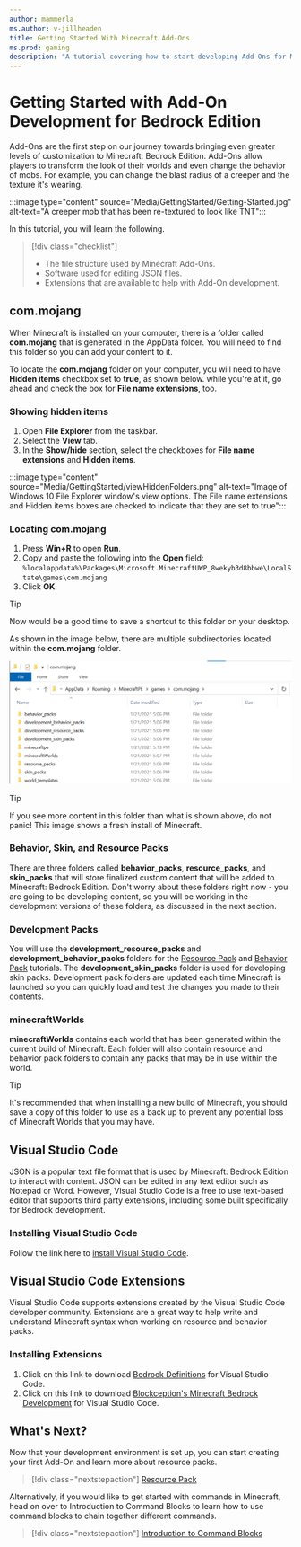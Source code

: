 ```yaml
---
author: mammerla
ms.author: v-jillheaden
title: Getting Started With Minecraft Add-Ons
ms.prod: gaming
description: "A tutorial covering how to start developing Add-Ons for Minecraft: Bedrock Edition by learning about the common tools used by Creators and how content is added into Minecraft"
---
```


# Getting Started with Add-On Development for Bedrock Edition

Add-Ons are the first step on our journey towards bringing even greater levels of customization to Minecraft: Bedrock Edition. Add-Ons allow players to transform the look of their worlds and even change the behavior of mobs. For example, you can change the blast radius of a creeper and the texture it's wearing.

:::image type="content" source="Media/GettingStarted/Getting-Started.jpg" alt-text="A creeper mob that has been re-textured to look like TNT":::

In this tutorial, you will learn the following.

>[!div class="checklist"]
>
> - The file structure used by Minecraft Add-Ons.
> - Software used for editing JSON files.
> - Extensions that are available to help with Add-On development.

## com.mojang

When Minecraft is installed on your computer, there is a folder called **com.mojang** that is generated in the AppData folder. You will need to find this folder so you can add your content to it.

To locate the **com.mojang** folder on your computer, you will need to have **Hidden items** checkbox set to **true**, as shown below. while you're at it, go ahead and check the box for **File name extensions**, too.

### Showing hidden items

1. Open **File Explorer** from the taskbar.
1. Select the **View** tab.
1. In the **Show/hide** section, select the checkboxes for **File name extensions** and **Hidden items**.

:::image type="content" source="Media/GettingStarted/viewHiddenFolders.png" alt-text="Image of Windows 10 File Explorer window's view options. The File name extensions and Hidden items boxes are checked to indicate that they are set to true":::

### Locating com.mojang

1. Press **Win+R** to open **Run**. 
1. Copy and paste the following into the **Open** field: `%localappdata%\Packages\Microsoft.MinecraftUWP_8wekyb3d8bbwe\LocalState\games\com.mojang`
1. Click **OK**.

>[!TIP]
> Now would be a good time to save a shortcut to this folder on your desktop.

As shown in the image below, there are multiple subdirectories located within the **com.mojang** folder.

![Image of com.mojang on a Windows Explorer environment.](Media/GettingStarted/comMojang.png)

> [!TIP]
> If you see more content in this folder than what is shown above, do not panic! This image shows a fresh install of Minecraft.

### Behavior, Skin, and Resource Packs

There are three folders called **behavior_packs**, **resource_packs**, and **skin_packs** that will store finalized custom content that will be added to Minecraft: Bedrock Edition. Don't worry about these folders right now - you are going to be developing content, so you will be working in the development versions of these folders, as discussed in the next section.

### Development Packs

You will use the **development_resource_packs** and **development_behavior_packs** folders for the [Resource Pack](ResourcePack.md) and [Behavior Pack](BehaviorPack.md) tutorials. The **development_skin_packs** folder is used for developing skin packs. Development pack folders are updated each time Minecraft is launched so you can quickly load and test the changes you made to their contents.

### minecraftWorlds

**minecraftWorlds** contains each world that has been generated within the current build of Minecraft. Each folder will also contain resource and behavior pack folders to contain any packs that may be in use within the world.

> [!TIP]
> It's recommended that when installing a new build of Minecraft, you should save a copy of this folder to use as a back up to prevent any potential loss of Minecraft Worlds that you may have.

## Visual Studio Code

JSON is a popular text file format that is used by Minecraft: Bedrock Edition to interact with content. JSON can be edited in any text editor such as Notepad or Word. However, Visual Studio Code is a free to use text-based editor that supports third party extensions, including some built specifically for Bedrock development.

### Installing Visual Studio Code

Follow the link here to [install Visual Studio Code](https://code.visualstudio.com/Download).

## Visual Studio Code Extensions

Visual Studio Code supports extensions created by the Visual Studio Code developer community. Extensions are a great way to help write and understand Minecraft syntax when working on resource and behavior packs.

### Installing Extensions

1. Click on this link to download [Bedrock Definitions](https://marketplace.visualstudio.com/items?itemName=destruc7i0n.vscode-bedrock-definitions) for Visual Studio Code.
1. Click on this link to download [Blockception's Minecraft Bedrock Development](https://marketplace.visualstudio.com/items?itemName=BlockceptionLtd.blockceptionvscodeminecraftbedrockdevelopmentextension) for Visual Studio Code.

## What's Next?

Now that your development environment is set up, you can start creating your first Add-On and learn more about resource packs.

> [!div class="nextstepaction"]
> [Resource Pack](ResourcePack.md)

Alternatively, if you would like to get started with commands in Minecraft, head on over to Introduction to Command Blocks to learn how to use command blocks to chain together different commands.

> [!div class="nextstepaction"]
> [Introduction to Command Blocks](CommandBlocks.md)
